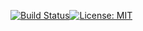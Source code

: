 [![Build Status](http://13.238.107.244:8080/job/visualization/badge/icon?job=master)](http://13.238.107.244:8080/job/visualization)[![License: MIT](https://img.shields.io/badge/License-MIT-yellow.svg)](https://opensource.org/licenses/MIT)
